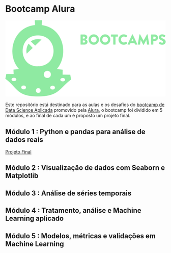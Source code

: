# Bootcamp Alura

![Alt text](./img/logo-bootcamps.1616501197.svg)

Este repositório está destinado para as aulas e os desafios do [bootcamp de Data Science Aplicada](https://www.alura.com.br/bootcamp/data-science-aplicada/matriculas-abertas) promovido pela [Alura](https://www.alura.com.br/?gclid=Cj0KCQjwk4yGBhDQARIsACGfAeuYTHO_g-_o9gKWyOPdKHSMy3gyxGPmSRg-j8JK0rl6U5ilaC8lxpAaAuaQEALw_wcB), o bootcamp foi dividido em 5 módulos, e ao final de cada um é proposto um projeto final.

## Módulo 1 : Python e pandas para análise de dados reais
[Projeto Final](https://github.com/PedroHCAlmeida/Projeto_final_M1_bootcamp_alura)
## Módulo 2 : Visualização de dados com Seaborn e Matplotlib

## Módulo 3 : Análise de séries temporais

## Módulo 4 : Tratamento, análise e Machine Learning aplicado

## Módulo 5 : Modelos, métricas e validações em Machine Learning
